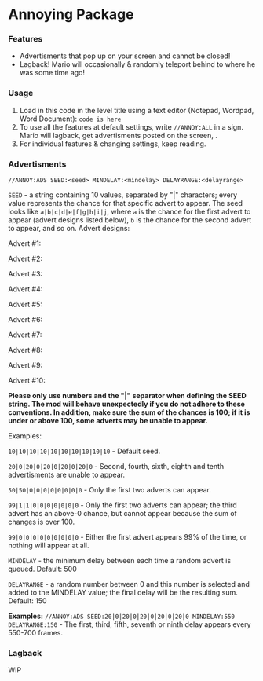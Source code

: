 # Annoying Package
### Features
- Advertisments that pop up on your screen and cannot be closed!
- Lagback! Mario will occasionally & randomly teleport behind to where he was some time ago!
### Usage
1. Load in this code in the level title using a text editor (Notepad, Wordpad, Word Document): `code is here`
2. To use all the features at default settings, write `//ANNOY:ALL` in a sign. Mario will lagback, get advertisments posted on the screen, <more>.
3. For individual features & changing settings, keep reading.

### Advertisments
`//ANNOY:ADS SEED:<seed> MINDELAY:<mindelay> DELAYRANGE:<delayrange>`

`SEED` - a string containing 10 values, separated by "|" characters; every value represents the chance for that specific advert to appear. The seed looks like `a|b|c|d|e|f|g|h|i|j`, where `a` is the chance for the first advert to appear (advert designs listed below), `b` is the chance for the second advert to appear, and so on. Advert designs:

Advert #1: <design>

Advert #2: <design>
  
Advert #3: <design>
  
Advert #4: <design>
  
Advert #5: <design>
  
Advert #6: <design>
  
Advert #7: <design>
  
Advert #8: <design>
  
Advert #9: <design>
  
Advert #10: <design>
  
<b>Please only use numbers and the "|" separator when defining the SEED string. The mod will behave unexpectedly if you do not adhere to these conventions. In addition, make sure the sum of the chances is 100; if it is under or above 100, some adverts may be unable to appear.</b>

Examples:

`10|10|10|10|10|10|10|10|10|10` - Default seed.

`20|0|20|0|20|0|20|0|20|0` - Second, fourth, sixth, eighth and tenth advertisments are unable to appear.

`50|50|0|0|0|0|0|0|0|0` - Only the first two adverts can appear.

`99|1|1|0|0|0|0|0|0|0` - Only the first two adverts can appear; the third advert has an above-0 chance, but cannot appear because the sum of changes is over 100.

`99|0|0|0|0|0|0|0|0|0` - Either the first advert appears 99% of the time, or nothing will appear at all.

`MINDELAY` - the minimum delay between each time a random advert is queued. Default: 500

`DELAYRANGE` - a random number between 0 and this number is selected and added to the MINDELAY value; the final delay will be the resulting sum. Default: 150

<b>Examples:</b>
`//ANNOY:ADS SEED:20|0|20|0|20|0|20|0|20|0 MINDELAY:550 DELAYRANGE:150` - The first, third, fifth, seventh or ninth delay appears every 550-700 frames.
### Lagback
WIP
